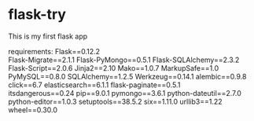 # flask-try
This is my first flask app

requirements:
Flask==0.12.2	
Flask-Migrate==2.1.1
Flask-PyMongo==0.5.1
Flask-SQLAlchemy==2.3.2
Flask-Script==2.0.6
Jinja2==2.10
Mako==1.0.7
MarkupSafe==1.0
PyMySQL==0.8.0
SQLAlchemy==1.2.5
Werkzeug==0.14.1
alembic==0.9.8
click==6.7
elasticsearch==6.1.1
flask-paginate==0.5.1	
itsdangerous==0.24
pip==9.0.1
pymongo==3.6.1
python-dateutil==2.7.0
python-editor==1.0.3
setuptools==38.5.2
six==1.11.0
urllib3==1.22
wheel==0.30.0
